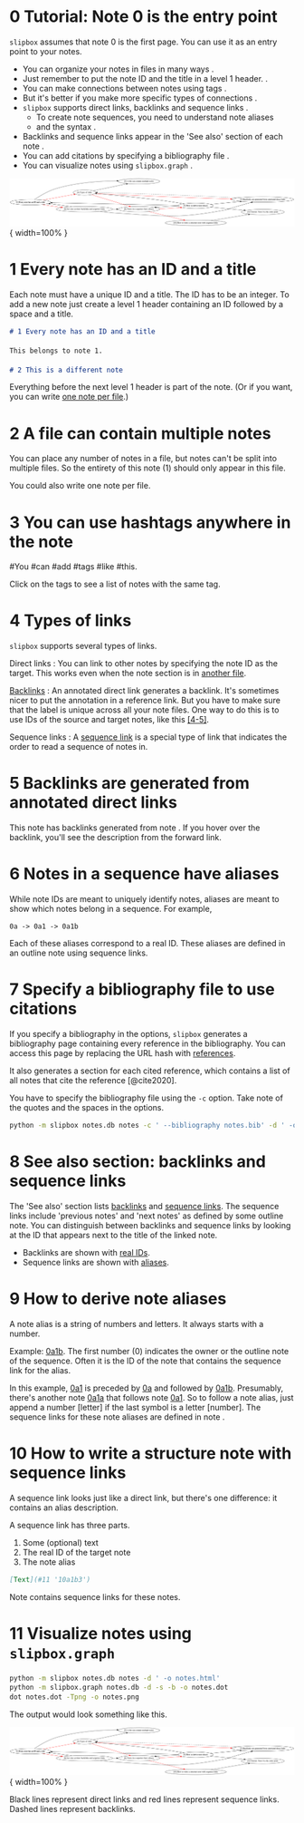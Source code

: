 # 0 Tutorial: Note 0 is the entry point

`slipbox` assumes that note 0 is the first page.
You can use it as an entry point to your notes.

- You can organize your notes in files in many ways [](#2 '0b').
- Just remember to put the note ID and the title in a level 1 header. [](#1 '0a').
- You can make connections between notes using tags [](#3 '0c').
- But it's better if you make more specific types of connections [](#4 '0a1').
- `slipbox` supports direct links, backlinks [](#5 '0a1a') and sequence links [](#6 '0a1b').
    + To create note sequences, you need to understand note aliases [](#9 '0a1b1')
    + and the syntax [](#10 '0a1b2').
- Backlinks and sequence links appear in the 'See also' section of each note [](#8 '0a2').
- You can add citations by specifying a bibliography file [](#7 '0d').
- You can visualize notes using `slipbox.graph` [](#11 '0e').

![](tutorial.png){ width=100% }

# 1 Every note has an ID and a title

Each note must have a unique ID and a title.
The ID has to be an integer.
To add a new note just create a level 1 header containing an ID followed
by a space and a title.

```markdown
# 1 Every note has an ID and a title

This belongs to note 1.

# 2 This is a different note
```

Everything before the next level 1 header is part of the note.
(Or if you want, you can write [one note per file](#2).)

# 2 A file can contain multiple notes

You can place any number of notes in a file, but notes can't be split
into multiple files.
So the entirety of this note (1) should only appear in this file.

You could also write one note per file.

# 3 You can use hashtags anywhere in the note

#You #can #add #tags #like #this.

Click on the tags to see a list of notes with the same tag.

# 4 Types of links

`slipbox` supports several types of links.

Direct links
:   You can link to other notes by specifying the note ID as the target.
    This works even when the note section is in [another file](#2).

[Backlinks](#5 "An annotated direct link generates a backlink.")
:   An annotated direct link generates a backlink.
    It's sometimes nicer to put the annotation in a reference link.
    But you have to make sure that the label is unique across all your
    note files.
    One way to do this is to use IDs of the source and target notes,
    like this [\[4-5\]][4-5].

Sequence links
:   A [sequence link](#6) is a special type of link that indicates the
    order to read a sequence of notes in.

[4-5]: #5 "This creates another backlink."

# 5 Backlinks are generated from annotated direct links

This note has backlinks generated from note [](#4).
If you hover over the backlink, you'll see the description from the
forward link.

# 6 Notes in a sequence have aliases

While note IDs are meant to uniquely identify notes, aliases are meant
to show which notes belong in a sequence.
For example,
```
0a -> 0a1 -> 0a1b
```

Each of these aliases correspond to a real ID.
These aliases are defined in an outline note using sequence links.

# 7 Specify a bibliography file to use citations

If you specify a bibliography in the options, `slipbox` generates a
bibliography page containing every reference in the bibliography.
You can access this page by replacing the URL hash with
[references](#references).

It also generates a section for each cited reference, which contains a
list of all notes that cite the reference [@cite2020].

You have to specify the bibliography file using the `-c` option.
Take note of the quotes and the spaces in the options.


```bash
python -m slipbox notes.db notes -c ' --bibliography notes.bib' -d ' -o notes.html'
```

# 8 See also section: backlinks and sequence links

The 'See also' section lists [backlinks](#5) and [sequence links](#6).
The sequence links include 'previous notes' and 'next notes' as defined
by some outline note.
You can distinguish between backlinks and sequence links by looking at
the ID that appears next to the title of the linked note.

- Backlinks are shown with [real IDs](#1).
- Sequence links are shown with [aliases](#6).

# 9 How to derive note aliases

A note alias is a string of numbers and letters.
It always starts with a number.

Example: [0a1b](#6).
The first number (0) indicates the owner or the outline note of the
sequence.
Often it is the ID of the note that contains the sequence link for the
alias.

In this example, [0a1](#4) is preceded by [0a](#1) and followed by
[0a1b](#6).
Presumably, there's another note [0a1a](#5) that follows note [0a1](#4).
So to follow a note alias, just append a number \[letter\] if the last
symbol is a letter \[number\].
The sequence links for these note aliases are defined in note [](#0).

# 10 How to write a structure note with sequence links

A sequence link looks just like a direct link,
but there's one difference: it contains an alias description.

A sequence link has three parts.

1. Some (optional) text
2. The real ID of the target note
3. The note alias

```markdown
[Text](#11 '10a1b3')
```

Note [](#0) contains sequence links for these notes.

# 11 Visualize notes using `slipbox.graph`

```bash
python -m slipbox notes.db notes -d ' -o notes.html'
python -m slipbox.graph notes.db -d -s -b -o notes.dot
dot notes.dot -Tpng -o notes.png
```

The output would look something like this.

![](tutorial.png){ width=100% }

Black lines represent direct links and red lines represent sequence
links.
Dashed lines represent backlinks.
